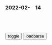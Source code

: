 ### 2022-02-　14

```note
```

<table id="tbc" style="white-space:pre-wrap">
</table>
<button onclick="toggleb()">toggle</button>
<button onclick="loadparse()">loadparse</button>
<br>
<!-- 🌸<br>🍅-　-🍑<hr>🍀 -->
<pre>
<textarea rows="30" cols="100" style="display: none" id="tar">

<h4 style="color:#1E90FF">郭冬临工资3千，还心疼看门老头！老头：我工资6千｜小品,综艺,小品,好看视频</h4>
https://haokan.baidu.com/v?vid=15608997808830500994&sfrom=baidu-feed

<font size="1" style="color:#DCDCDC">2022/2/14 下午9:32:32</font>

<h4 style="color:#1E90FF">h星尔克出圈启示录：sh化营销该怎么做？</h4>
https://baijiahao.baidu.com/s?id=1706574291410756392&wfr=spider&for=pc

“总裁劝大家理性消费，网友让总裁别多管闲事”、“野性消费”的梗和段子在微博、抖音和B站评论区病毒式传播。

<font size="1" style="color:#DCDCDC">2022/2/14 下午9:38:42</font>

<h4 style="color:#1E90FF">l州老窖的拼团新玩法，系于百万终端实现病毒式传播！</h4>
https://baijiahao.baidu.com/s?id=1724701706247465769&wfr=spider&for=pc

<font size="1" style="color:#DCDCDC">2022/2/14 下午9:35:59</font>

<h4 style="color:#1E90FF">病毒式传播的八种方式-36氪</h4>
https://36kr.com/p/1639580958721

<font size="1" style="color:#DCDCDC">2022/2/14 下午9:35:39</font>

<h4 style="color:#1E90FF">心有多丑恶！西方抹黑冬奥会无底线，对冰墩墩用了恶毒三个字,体育,体育综合,好看视频</h4>
https://haokan.baidu.com/v?vid=7115224061594362220&sfrom=baidu-feed

都是zgzf弄了很多水军，在那表示出冰墩墩的喜欢。

他真的买不到冰墩墩，所以他就得黑这个冰墩墩。让大家都开始对对冰墩墩没有那么喜欢，没准他就能买到。

<font size="1" style="color:#DCDCDC">2022/2/14 下午9:14:26</font>

<h4 style="color:#1E90FF">为什么说叶利钦搞垮了苏联，出卖了e罗斯？</h4>
https://mbd.baidu.com/newspage/data/landingsuper?context=%7B%22nid%22%3A%22news_8915962140418200798%22%7D&n_type=-1&p_from=-1

折腾了三年，苏联经济不但没有大规模增长，反而继续下降。
拍了拍脑门一心奔小康的戈尔巴乔夫，

几十年过去了，还特么在发展重工业，gc主义毛都没看见，

经济改g以失败告终后，戈尔巴乔夫终于启动了他心中的梦想，朝着作死之路进发，苏联开始进行z治体z改g。

戈尔巴乔夫选择将苏gzy控z的q力，转交给rm选出来的代表大会。

莫斯科郊外的别墅中，当年喊着反对g僚主义和特q的叶利钦品着手下小弟送来的伏特加，

此时的苏g已经失去了组织战斗力，戈尔巴乔夫也逐渐被架空，

曾经被苏联武力吞并的波罗的海沿岸的爱沙尼亚、拉脱维亚和立陶宛本来对苏联的认同感就不强，现在看着戈尔巴乔夫给机会，都开始蠢蠢欲动起来。

苏联副总统亚纳耶夫痛骂戈尔巴乔夫：你这个秃瓢，不光抛弃了斯大林体z和d组织，现如今还要承认加盟g的d立，

他们命令军队进入莫斯科，接管了gj电视台，按照以往的经验来看，握有兵q，还k制了舆l道，这次b变十拿九稳了。

但他们忽略了人心。

经过戈尔巴乔夫几年来的折腾，舆l宣传对苏g的抹黑，各种黑料齐飞，苏g早已不得人心。

士兵都是普通人家的娃，莫斯科市m纷纷走向街头，孩子千万不要对rm开枪啊，要对得起自己的良心。

在戈尔巴乔夫的默许下“美g之音”早就走进莫斯科rm的家庭，美g特工趁机进行s动。

参与z变的高管都是他一手提拔上来的，如今把他软禁，戈尔巴乔夫感到了背叛，

戈尔巴乔夫成了光杆司令，苏联这个联盟已经空有其表，行尸走肉般活着，正式宣告解体也只是时间问题。

至此，e罗斯逐渐接管了苏联。

如果说g尔巴乔夫蠢，那y利钦就是真的坏。
最终，他的目的达到了

<font size="1" style="color:#DCDCDC">2022/2/14 下午8:56:51</font>

<h4 style="color:#1E90FF">清代名臣刘墉，真的配称“好g”？其实，他比贪官和珅更可恨</h4>
https://mbd.baidu.com/newspage/data/landingsuper?context=%7B%22nid%22%3A%22news_9497011421287984626%22%7D&n_type=-1&p_from=-1

据记载，刘罗锅既不是宰相，也不是罗锅。而且
他绝对不是电视剧中那个完美的好人形象，
相比较于和珅的作恶，恐怕刘罗锅的作恶要更为严重。

乾隆皇帝最喜欢官员拍马屁和对他的臣服，只要有才华而且对他拍马屁，那么谁都可以成为像和珅一样的人。

徐述夔
写了“明朝期振翮，一举去清都”，结果立刻被刘罗锅指责，这是反清复明，此人该杀。

很快，此人就被折腾的家破人亡，但这还只是开始。刘罗锅继续不断地搞文字狱，前前后后折腾了上百人，不知多少人家破人亡。

<font size="1" style="color:#DCDCDC">2022/2/14 下午3:48:32</font>

<h4 style="color:#1E90FF">囚禁致命病d的武hP4实验室到底有多牛？_网易订阅</h4>
https://www.163.com/dy/article/F4SQL1I505388PBA.html

1）法g，里昂让·梅里厄实验室。
该实验室采用“盒子中的盒子”设计，（武h病d研究所即借鉴的该设计）。

5）美g，美g建成的BSL-4实验室有四个，其中一个在马里兰州德特里克堡的美g陆军传染病医学研究所（USAMRIID）内，从事细菌病原学、病d学及诊断与医学方面的研究。

武hP4实验室2005年获gj发展和改g委员会批准立项，成为z法两g在人口健康、卫生和科技领域最重要的合作项目之一。

该实验室引进了法g里昂P4实验室技术和装备，
包括BSL-4、BSL-3以及BSL-2、普通实验室和动物饲养室等辅助性设施及相关配套设施）。

根据媒体报道，该实验室是我g第一个完全自主设计、建设和管理运行的生物安全四级实验室。但该实验室向外披露的信息不多。

3
被囚禁在实验室的魔鬼们

BSL-4（生物安全第四等级）
代表病原体：埃博拉病d、马尔堡病d、拉沙病d

新型冠状病d肺2019-nCov（冠状病d）
传播途径：呼吸道飞沫、唾液和接触传播，粪便也可传播
潜伏期：一般3-7天，最长不过14天，潜伏期具备传染性
致s率：3%-4%，老年人致s率11%
生物安全等级：3级

<font size="1" style="color:#DCDCDC">2022/2/14 上午11:00:37</font>

<h4 style="color:#1E90FF">mz席路过天安门城楼，望着那张画像，说：我太可怜了,历史,野史,好看视频</h4>
https://haokan.baidu.com/v?vid=3075130492606636307&sfrom=baidu-feed

你们也不可怜可怜我，整天在那里风吹雨打的，有家难回。

<font size="1" style="color:#DCDCDC">2022/2/14 上午10:33:26</font>

<h4 style="color:#1E90FF">为环状RNA研究添利器：yl团队用碱基编辑实现环状RNA特异性敲除_circRNA_base_功能</h4>
http://news.sohu.com/a/518610880_121124540

为环状RNA研究添利器：yl团队用碱基编辑实现环状RNA特异性敲除_circRNA_base_功能

<font size="1" style="color:#DCDCDC">2022/2/14 上午10:42:54</font>

<h4 style="color:#1E90FF">二战，日军为何没有对美军用细菌弹？罗斯福：你敢用我就让你灭种,军事,军事历史,好看视频</h4>
https://haokan.baidu.com/v?vid=15015636401701620753&sfrom=baidu-feed

除把一些秘密文件销毁外，他还命令工兵部将
包括三层放行楼房的研究室，工厂在内的建筑一起炸毁。

销毁了大量实验数据，证物。

<font size="1" style="color:#DCDCDC">2022/2/14 上午10:31:46</font>

</textarea>
</pre>
<!-- 🍀<br>🍑-　-🍅<hr>🌸 -->

```tip
```

<script src="https://cdn.jsdelivr.net/npm/jquery@3.5.1/dist/jquery.min.js"></script>

<link rel="stylesheet" href="https://cdn.jsdelivr.net/gh/fancyapps/fancybox@3.5.7/dist/jquery.fancybox.min.css" />
<script src="https://cdn.jsdelivr.net/gh/fancyapps/fancybox@3.5.7/dist/jquery.fancybox.min.js"></script>

<script type="text/javascript">

var __urlRegex = /(\b(https?|ftp|file):\/\/[-A-Z0-9+&@#\/%?=~_|!:,.;]*[-A-Z0-9+&@#\/%=~_|])/ig;
var __imgRegex = /\.(?:jpe?g|gif|png|webp)$/i;

loadparse();

function parseURL($string){

    var exp = __urlRegex;
    return $string.replace(exp,function(match){
            __imgRegex.lastIndex=0;
            if(__imgRegex.test(match)){
                return '<a data-fancybox="gallery" href="' + match.replace("/p=700", "")
                 + '"><img src="' + match.replace("/p=700", "/p=160x200")+'" width="64"></a>';
            }
            else{
                return '<a href="' + match + '" target="_blank">' + match + '</a>';
            }
        }
    );
}

function loadparse() {
  tbc.innerHTML = parseURL(tar.value);
}

function toggleb() {
  var x = document.getElementById("tar");
  if (x.style.display === "none") {
    x.style.display = "";
  } else {
    x.style.display = "none";
  }
}

</script>
